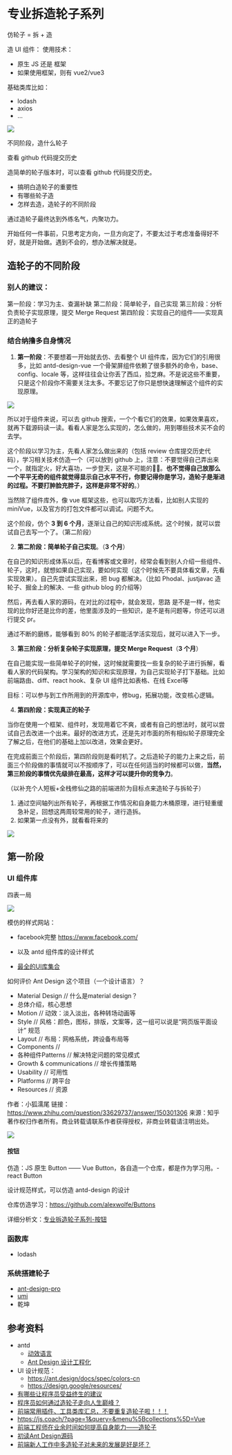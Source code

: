 
# 专业拆造轮子系列

仿轮子 = 拆 + 造

造 UI 组件：
使用技术：
- 原生 JS 还是 框架
- 如果使用框架，则有 vue2/vue3

基础类库比如：
- lodash 
- axios
- ...

![](sketch/70-拆造轮子.png)

不同阶段，造什么轮子

查看 github 代码提交历史

造简单的轮子版本时，可以查看 github 代码提交历史。

- 搞明白造轮子的重要性
- 有哪些轮子造
- 怎样去造，造轮子的不同阶段

通过造轮子最终达到外练名气，内聚功力。

开始任何一件事前，只思考定方向，一旦方向定了，不要太过于考虑准备得好不好，就是开始做。遇到不会的，想办法解决就是。
## 造轮子的不同阶段

### 别人的建议：

第一阶段：学习为主、查漏补缺
第二阶段：简单轮子，自己实现
第三阶段：分析负责轮子实现原理，提交 Merge Request
第四阶段：实现自己的组件——实现真正的造轮子

### 结合纳撸多自身情况

1. **第一阶段**：不要想着一开始就去仿、去看整个 UI 组件库，因为它们的引用很多，比如 antd-design-vue 一个骨架屏组件依赖了很多额外的命令，base、config、locale 等，这样往往会让你丢了西瓜，拾芝麻。不是说这些不重要，只是这个阶段你不需要关注太多。不要忘记了你只是想快速理解这个组件的实现原理。

![](../.vuepress/public/images/2021-01-08-08-46-50.png)

所以对于组件来说，可以去 github 搜索，一个个看它们的效果，如果效果喜欢，就再下载源码读一读。看看人家是怎么实现的，怎么做的，用到哪些技术买不会的去学。

这个阶段以学习为主，先看人家怎么做出来的（包括 review 仓库提交历史代码），学习相关技术仿造一个（可以放到 github 上，注意：不要觉得自己弄出来一个，就指定火，好大喜功，一步登天，这是不可能的🙅‍♂️。**也不觉得自己放那么一个平平无奇的组件就觉得显示自己水平不行，你要记得你是学习，造轮子是渐进的过程。不要打肿脸充胖子，这样是非常不好的**。）

当然除了组件库外，像 vue 框架这些，也可以取巧方法看，比如别人实现的 miniVue，以及官方的打包文件都可以调试。问题不大。

这个阶段，仿个 **3 到 6 个月**，逐渐让自己的知识形成系统。这个时候，就可以尝试自己去写一个了。（第二阶段）

2. **第二阶段：简单轮子自己实现**。（**3 个月**）

在自己的知识形成体系以后，在看博客或文章时，经常会看到别人介绍一些组件、轮子，这时，就想如果自己实现，要如何实现（这个时候先不要具体看文章，先看实现效果）。自己先尝试实现出来，把 bug 都解决。（比如 Phodal、justjavac 造轮子、掘金上的解决、一些 github blog 的介绍等）

然后，再去看人家的源码，在对比的过程中，就会发现，思路
是不是一样，他实现的比你好还是比你的差，他里面涉及的一些知识，是不是有问题等，你还可以进行提交 pr。

通过不断的磨练，能够看到 80% 的轮子都能活学活实现后，就可以进入下一步。

3. **第三阶段：分析复杂轮子实现原理，提交 Merge Request**（**3 个月**）

在自己能实现一些简单轮子的时候，这时候就需要找一些复杂的轮子进行拆解，看看人家的代码架构。学习架构的知识和实现原理，为自己实现轮子打下基础。比如前端路由、diff、react hook、复杂 UI 组件比如表格、在线 Excel等

目标：可以参与到工作所用到的开源库中，修bug，拓展功能，改变核心逻辑。

4. **第四阶段：实现真正的轮子**

当你在使用一个框架、组件时，发现用着它不爽，或者有自己的想法时，就可以尝试自己去改进一个出来。最好的改进方式，还是先对市面的所有相似轮子原理完全了解之后，在他们的基础上加以改进，效果会更好。

在完成前面三个阶段后，第四阶段则是看时机了。之后造轮子的能力上来之后，前面三个阶段做的事情就可以不按顺序了，可以在任何适当的时候都可以做，**当然，第三阶段的事情优先级排在最高，这样才可以提升你的竞争力**。

（以补充个人短板+全栈修仙之路的前端进阶为目标点来造轮子与拆轮子）

1. 通过空间轴列出所有轮子，再根据工作情况和自身能力木桶原理，进行轻重缓急补足，回想这两周较常用的轮子，进行造拆。
2. 如果第一点没有外，就看看将来的

![](sketch/70-拆造轮子.png)

## 第一阶段
### UI 组件库

四表一局

![](../.vuepress/public/images/2021-01-18-10-16-58.png)

模仿的样式网站：
- facebook完整 https://www.facebook.com/
- 以及 antd 组件库的设计样式


- [最全的UI库集合](https://juejin.cn/post/6844904143950184455#heading-1)

如何评价 Ant Design 这个项目（一个设计语言）？

- Material Design    // 什么是material design？
- 总体介绍，核心思想
- Motion  //  动效：淡入淡出，各种转场动画等
- Style      // 风格：颜色，图标，排版，文案等，这一组可以说是“网页版平面设计” 规范
- Layout   // 布局：网格系统，跨设备布局等  
- Components  // 
- 各种组件Patterns   // 解决特定问题的常见模式
- Growth & communications  // 增长传播策略
- Usability  // 可用性
- Platforms  // 跨平台
- Resources // 资源

作者：小狐濡尾
链接：https://www.zhihu.com/question/33629737/answer/150301306
来源：知乎
著作权归作者所有。商业转载请联系作者获得授权，非商业转载请注明出处。

![](sketch/UI库样式交互设计规范.png)
#### 按钮

仿造：JS 原生 Button —— Vue Button，各自造一个仓库，都是作为学习用。- react Button

设计规范样式，可以仿造 antd-design 的设计

仓库仿造学习：https://github.com/alexwolfe/Buttons

详细分析文：[专业拆造轮子系列-按钮](专业拆造轮子系列-按钮.md)

### 函数库

- lodash
### 系统搭建轮子

- [ant-design-pro](https://github.com/ant-design/ant-design-pro/)
- [umi](https://umijs.org/zh-CN/docs)
- 乾坤
## 参考资料

- antd
  - [动效语言](https://motion.ant.design/language/basic-cn)
  - [Ant Design 设计工程化](https://mp.weixin.qq.com/s?__biz=MjM5MTA1MjAxMQ==&mid=2651243414&idx=1&sn=423f1ba3135a48847d4e2016afab50ef&chksm=bd491a128a3e93046a4bc9e997bf13c7168d0a2280d08648624916ed60e7a50edbfdf34d5855&mpshare=1&scene=1&srcid=0118PLCmtA7rXFSHyS0Zei2i&sharer_sharetime=1610928403644&sharer_shareid=791943f918fc132c4b385797127c7ffd#rd)
- UI 设计规范：
  - https://ant.design/docs/spec/colors-cn
  - https://design.google/resources/
- [有哪些让程序员受益终生的建议](https://zhuanlan.zhihu.com/p/85861940)
- [程序员如何通过造轮子走向人生巅峰？](https://blog.csdn.net/harvic880925/article/details/103868932)
- [前端常用插件、工具类库汇总，不要重复造轮子啦！！！](https://juejin.cn/post/6844903683411410951?utm_source=gold_browser_extension%3Futm_source%3Dgold_browser_extension#heading-1)
- https://js.coach/?page=1&query=&menu%5Bcollections%5D=Vue
- [前端工程师在业余时间如何提高自身能力——造轮子](https://cloud.tencent.com/developer/article/1030022)
- [初读Ant Design源码](https://zhuanlan.zhihu.com/p/54166478)
- [前端新人工作中多造轮子对未来的发展是好是坏？](https://www.zhihu.com/question/53209764)